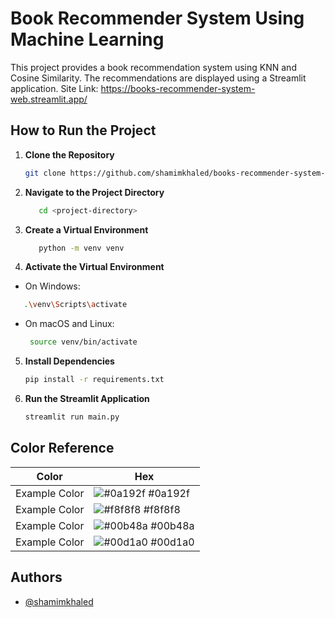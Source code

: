 # Book Recommender System Using Machine Learning

This project provides a book recommendation system using KNN and Cosine Similarity. The recommendations are displayed using a Streamlit application.
Site Link: https://books-recommender-system-web.streamlit.app/
## How to Run the Project

1. **Clone the Repository**
   ```bash
   git clone https://github.com/shamimkhaled/books-recommender-system-streamlit-application.git
   ```
2. **Navigate to the Project Directory**

   ```bash
      cd <project-directory>
   ```
3. **Create a Virtual Environment** 
   ```bash
      python -m venv venv

   ```

4. **Activate the Virtual Environment**
- On Windows: 
```bash
   .\venv\Scripts\activate

```
   
- On macOS and Linux:

  ```bash
   source venv/bin/activate

   ```

5. **Install Dependencies** 

   ```bash
   pip install -r requirements.txt
   ```
6. **Run the Streamlit Application**
    ```bash
   streamlit run main.py
   ```

## Color Reference

| Color             | Hex                                                                |
| ----------------- | ------------------------------------------------------------------ |
| Example Color | ![#0a192f](https://via.placeholder.com/10/0a192f?text=+) #0a192f |
| Example Color | ![#f8f8f8](https://via.placeholder.com/10/f8f8f8?text=+) #f8f8f8 |
| Example Color | ![#00b48a](https://via.placeholder.com/10/00b48a?text=+) #00b48a |
| Example Color | ![#00d1a0](https://via.placeholder.com/10/00b48a?text=+) #00d1a0 |


## Authors

- [@shamimkhaled](https://www.github.com/shamimkhaled)

